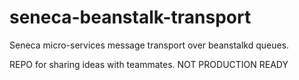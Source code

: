 seneca-beanstalk-transport
==========================

Seneca micro-services message transport over beanstalkd queues.

REPO for sharing ideas with teammates. NOT PRODUCTION READY

